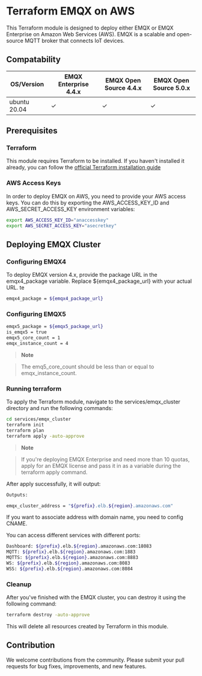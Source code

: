 # Terraform EMQX on AWS

This Terraform module is designed to deploy either EMQX or EMQX Enterprise on Amazon Web Services (AWS). EMQX is a scalable and open-source MQTT broker that connects IoT devices.

## Compatability

|   OS/Version | EMQX Enterprise 4.4.x | EMQX Open Source 4.4.x | EMQX Open Source 5.0.x |
|--------------|-----------------------|------------------------|------------------------|
| ubuntu 20.04 | ✓                     | ✓                      | ✓                      |


## Prerequisites

### Terraform 

This module requires Terraform to be installed. If you haven't installed it already, you can follow the [official Terraform installation guide](https://developer.hashicorp.com/terraform/tutorials/gcp-get-started/install-cli)

### AWS Access Keys

In order to deploy EMQX on AWS, you need to provide your AWS access keys. You can do this by exporting the AWS_ACCESS_KEY_ID and AWS_SECRET_ACCESS_KEY environment variables:

``` bash
export AWS_ACCESS_KEY_ID="anaccesskey"
export AWS_SECRET_ACCESS_KEY="asecretkey"
```


## Deploying EMQX Cluster

### Configuring EMQX4

To deploy EMQX version 4.x, provide the package URL in the emqx4_package variable. Replace ${emqx4_package_url} with your actual URL.
te
```bash
emqx4_package = ${emqx4_package_url}
```

### Configuring EMQX5

```bash
emqx5_package = ${emqx5_package_url}
is_emqx5 = true
emqx5_core_count = 1
emqx_instance_count = 4
```

> **Note**

> The emq5_core_count should be less than or equal to emqx_instance_count. 


### Running terraform

To apply the Terraform module, navigate to the services/emqx_cluster directory and run the following commands:

```bash
cd services/emqx_cluster
terraform init
terraform plan
terraform apply -auto-approve
```

> **Note**

> If you're deploying EMQX Enterprise and need more than 10 quotas, apply for an EMQX license and pass it in as a variable during the terraform apply command.


After apply successfully, it will output:
```bash
Outputs:

emqx_cluster_address = "${prefix}.elb.${region}.amazonaws.com"
```

If you want to associate address with domain name, you need to config CNAME.

You can access different services with different ports:
```bash
Dashboard: ${prefix}.elb.${region}.amazonaws.com:18083
MQTT: ${prefix}.elb.${region}.amazonaws.com:1883
MQTTS: ${prefix}.elb.${region}.amazonaws.com:8883
WS: ${prefix}.elb.${region}.amazonaws.com:8083
WSS: ${prefix}.elb.${region}.amazonaws.com:8084
```

### Cleanup

After you've finished with the EMQX cluster, you can destroy it using the following command:


```bash
terraform destroy -auto-approve
```

This will delete all resources created by Terraform in this module.

## Contribution

We welcome contributions from the community. Please submit your pull requests for bug fixes, improvements, and new features.
